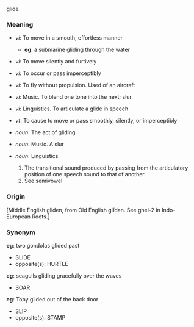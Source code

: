 glide
### Meaning
+ _vi_: To move in a smooth, effortless manner
    + __eg__: a submarine gliding through the water
+ _vi_: To move silently and furtively
+ _vi_: To occur or pass imperceptibly
+ _vi_: To fly without propulsion. Used of an aircraft
+ _vi_: Music. To blend one tone into the next; slur
+ _vi_: Linguistics. To articulate a glide in speech
+ _vt_: To cause to move or pass smoothly, silently, or imperceptibly

+ _noun_: The act of gliding
+ _noun_: Music. A slur
+ _noun_: Linguistics.
   1. The transitional sound produced by passing from the articulatory position of one speech sound to that of another.
   2. See semivowel

### Origin

[Middle English gliden, from Old English glīdan. See ghel-2 in Indo-European Roots.]

### Synonym

__eg__: two gondolas glided past

+ SLIDE
+ opposite(s): HURTLE

__eg__: seagulls gliding gracefully over the waves

+ SOAR

__eg__: Toby glided out of the back door

+ SLIP
+ opposite(s): STAMP


